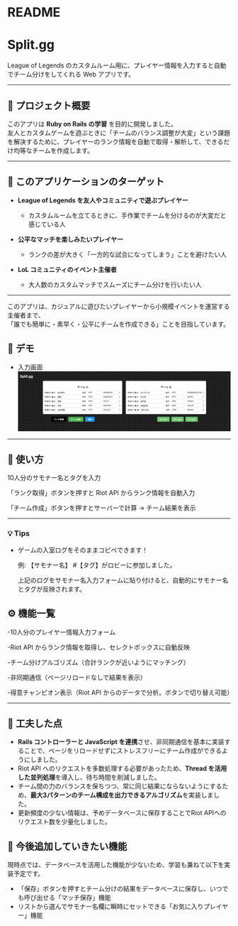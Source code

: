 # README

# Split.gg  
League of Legends のカスタムルーム用に、プレイヤー情報を入力すると自動でチーム分けをしてくれる Web アプリです。  

---

## 📌 プロジェクト概要
このアプリは **Ruby on Rails の学習** を目的に開発しました。  
友人とカスタムゲームを遊ぶときに「チームのバランス調整が大変」という課題を解決するために、プレイヤーのランク情報を自動で取得・解析して、できるだけ均等なチームを作成します。  

---

## 🎯 このアプリケーションのターゲット

- **League of Legends を友人やコミュニティで遊ぶプレイヤー**  
  - カスタムルームを立てるときに、手作業でチームを分けるのが大変だと感じている人  

- **公平なマッチを楽しみたいプレイヤー**  
  - ランクの差が大きく「一方的な試合になってしまう」ことを避けたい人  

- **LoL コミュニティのイベント主催者**  
  - 大人数のカスタムマッチでスムーズにチーム分けを行いたい人  

---

このアプリは、カジュアルに遊びたいプレイヤーから小規模イベントを運営する主催者まで、  
「誰でも簡単に・素早く・公平にチームを作成できる」ことを目指しています。

## 🚀 デモ
- 入力画面  
  ![入力画面サンプル](docs/images/form.png)  

---

## 📖 使い方

10人分のサモナー名とタグを入力

「ランク取得」ボタンを押すと Riot API からランク情報を自動入力

「チーム作成」ボタンを押すとサーバーで計算 → チーム結果を表示

---

### 💡 Tips
- ゲームの入室ログをそのままコピペできます！  

  例: 【サモナー名】 #【タグ】がロビーに参加しました。

  上記のログをサモナー名入力フォームに貼り付けると、自動的にサモナー名とタグが反映されます。

## ⚙️ 機能一覧

-10人分のプレイヤー情報入力フォーム

-Riot API からランク情報を取得し、セレクトボックスに自動反映

-チーム分けアルゴリズム（合計ランクが近いようにマッチング）

-非同期通信（ページリロードなしで結果を表示）

-得意チャンピオン表示（Riot API からのデータで分析。ボタンで切り替え可能）

---

## 📝 工夫した点

- **Rails コントローラーと JavaScript を連携**させ、非同期通信を基本に実装することで、ページをリロードせずにストレスフリーにチーム作成ができるようにしました。  
- Riot API へのリクエストを多数処理する必要があったため、**Thread を活用した並列処理**を導入し、待ち時間を削減しました。  
- チーム間の力のバランスを保ちつつ、常に同じ結果にならないようにするため、**最大3パターンのチーム構成を出力できるアルゴリズム**を実装しました。
- 更新頻度の少ない情報は、予めデータベースに保存することでRiot APIへのリクエスト数を少量化しました。

## 🔮 今後追加していきたい機能
現時点では、データベースを活用した機能が少ないため、学習も兼ねて以下を実装予定です。
- 「保存」ボタンを押すとチーム分けの結果をデータベースに保存し、いつでも呼び出せる「マッチ保存」機能
- リストから選んでサモナー名欄に瞬時にセットできる「お気に入りプレイヤー」機能

